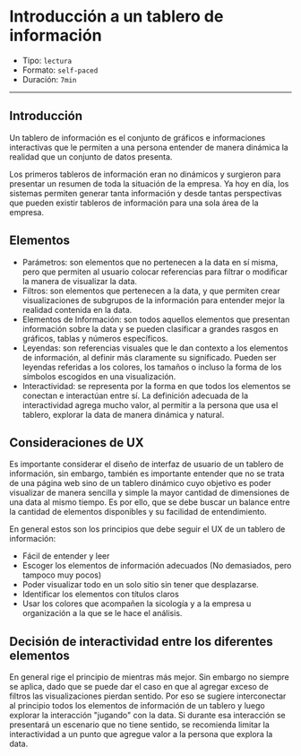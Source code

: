 # Introducción a un tablero de información

* Tipo: `lectura`
* Formato: `self-paced`
* Duración: `7min`

***

## Introducción

Un tablero de información es el conjunto de gráficos e informaciones
interactivas que le permiten a una persona entender de manera dinámica la
realidad que un conjunto de datos presenta.

Los primeros tableros de información eran no dinámicos y surgieron para
presentar un resumen de toda la situación de la empresa. Ya hoy en día, los
sistemas permiten generar
tanta información y desde tantas perspectivas que pueden existir tableros de
información para una sola área de la empresa.

## Elementos

* Parámetros: son elementos que no pertenecen a la data en sí misma, pero que
  permiten al usuario colocar referencias para filtrar o modificar la manera de
  visualizar la data.
* Filtros: son elementos que pertenecen a la data, y que permiten crear
  visualizaciones de subgrupos de la información para entender mejor la realidad
  contenida en la data.
* Elementos de Información: son todos aquellos elementos que presentan
  información sobre la data y se pueden clasificar a grandes rasgos en gráficos,
  tablas y números específicos.
* Leyendas: son referencias visuales que le dan contexto a los elementos de
  información, al definir más claramente su significado. Pueden ser leyendas
  referidas a los colores, los tamaños o incluso la forma de los símbolos
  escogidos en una visualización.
* Interactividad: se representa por la forma en que todos los elementos se
  conectan e interactúan entre sí. La definición adecuada de la interactividad
  agrega mucho valor, al permitir a la persona que usa el tablero, explorar la
  data de manera dinámica y natural.

## Consideraciones de UX

Es importante considerar el diseño de interfaz de usuario de un tablero de
información, sin embargo, también es importante entender que no se trata de una
página web sino de un tablero dinámico cuyo objetivo es poder visualizar de
manera sencilla y simple la mayor cantidad de dimensiones de una data al mismo
tiempo. Es por ello, que se debe buscar un balance entre la cantidad de
elementos disponibles y su facilidad de entendimiento.

En general estos son los principios que debe seguir el UX de un tablero de
información:

* Fácil de entender y leer
* Escoger los elementos de información adecuados (No demasiados, pero tampoco
  muy pocos)
* Poder visualizar todo en un solo sitio sin tener que desplazarse.
* Identificar los elementos con títulos claros
* Usar los colores que acompañen la sicología y a la empresa u organización a la
  que se le hace el análisis.

## Decisión de interactividad entre los diferentes elementos

En general rige el principio de mientras más mejor. Sin embargo no siempre se
aplica, dado que se puede dar el caso en que al agregar exceso de filtros las
visualizaciones pierdan sentido.
Por eso se sugiere interconectar al principio todos los elementos de información
de un tablero y luego explorar la interacción "jugando" con la data. Si durante
esa interacción se presentará un escenario que no tiene sentido, se recomienda
limitar la interactividad a un punto que agregue valor a la persona que explora
la data.
